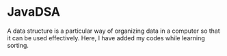 # JavaDSA
A data structure is a particular way of organizing data in a computer so that it can be used effectively.
Here, I have added my codes while learning sorting.
